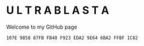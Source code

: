 # U L T R A B L A S T A

Welcome to my GitHub page

`107E 9858 87FB FB40 F923 EDA2 9E64 6BA2 FFBF 1C82`
